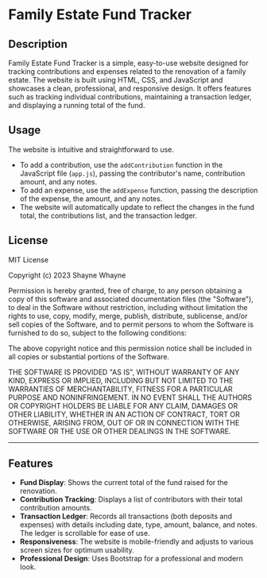 # Family Estate Fund Tracker

## Description

Family Estate Fund Tracker is a simple, easy-to-use website designed for tracking contributions and expenses related to the renovation of a family estate. The website is built using HTML, CSS, and JavaScript and showcases a clean, professional, and responsive design. It offers features such as tracking individual contributions, maintaining a transaction ledger, and displaying a running total of the fund.

## Usage

The website is intuitive and straightforward to use.

- To add a contribution, use the `addContribution` function in the JavaScript file (`app.js`), passing the contributor's name, contribution amount, and any notes.
- To add an expense, use the `addExpense` function, passing the description of the expense, the amount, and any notes.
- The website will automatically update to reflect the changes in the fund total, the contributions list, and the transaction ledger.

## License

MIT License

Copyright (c) 2023 Shayne Whayne

Permission is hereby granted, free of charge, to any person obtaining a copy
of this software and associated documentation files (the "Software"), to deal
in the Software without restriction, including without limitation the rights
to use, copy, modify, merge, publish, distribute, sublicense, and/or sell
copies of the Software, and to permit persons to whom the Software is
furnished to do so, subject to the following conditions:

The above copyright notice and this permission notice shall be included in all
copies or substantial portions of the Software.

THE SOFTWARE IS PROVIDED "AS IS", WITHOUT WARRANTY OF ANY KIND, EXPRESS OR
IMPLIED, INCLUDING BUT NOT LIMITED TO THE WARRANTIES OF MERCHANTABILITY,
FITNESS FOR A PARTICULAR PURPOSE AND NONINFRINGEMENT. IN NO EVENT SHALL THE
AUTHORS OR COPYRIGHT HOLDERS BE LIABLE FOR ANY CLAIM, DAMAGES OR OTHER
LIABILITY, WHETHER IN AN ACTION OF CONTRACT, TORT OR OTHERWISE, ARISING FROM,
OUT OF OR IN CONNECTION WITH THE SOFTWARE OR THE USE OR OTHER DEALINGS IN THE
SOFTWARE.

---

## Features

- **Fund Display**: Shows the current total of the fund raised for the renovation.
- **Contribution Tracking**: Displays a list of contributors with their total contribution amounts.
- **Transaction Ledger**: Records all transactions (both deposits and expenses) with details including date, type, amount, balance, and notes. The ledger is scrollable for ease of use.
- **Responsiveness**: The website is mobile-friendly and adjusts to various screen sizes for optimum usability.
- **Professional Design**: Uses Bootstrap for a professional and modern look.